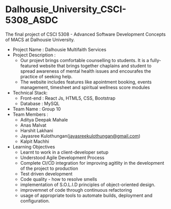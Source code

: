 # Dalhousie_University_CSCI-5308_ASDC

The final project of CSCI 5308 - Advanced Software Development Concepts of MACS at Dalhousie University.

- Project Name : Dalhousie Multifaith Services
- Project Description :
  - Our projevt brings comfortable counselling to students. It is a fully-featured website that brings together chaplains and student to spread awareness of mental health issues and encourafes the practice of seeking help.
  - The website includes features like apointment booking, events management, timesheet and spiritual wellness score modules
- Technical Stack:
  - Front-end : React Js, HTML5, CSS, Bootstrap
  - Database : MySQL
- Team Name : Group 10
- Team Members :
  - Aditya Deepak Mahale
  - Anas Malvat
  - Harshit Lakhani
  - Jayasree Kulothungan(jayasreekulothungan@gmail.com)
  - Kalpit Machhi
- Learning Objectives
  - Learnt to work in a client-developer setup
  - Understood Agile Development Process
  - Complete CI/CD integration for improving agitlity in the development of the project to production
  - Test driven development
  - Code quality - how to resolve smells
  - implementation of S.O.L.I.D principles of object-oriented design.
  - improvemnet of code through continuous refactoring
  - usage of appropriate tools to automate builds, deployment and configuration.

